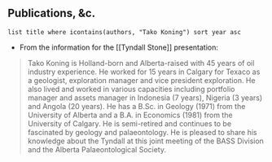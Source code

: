 ## Publications, &c.
```dataview
list title where icontains(authors, "Tako Koning") sort year asc
```

- From the information for the [[Tyndall Stone]] presentation:
> Tako Koning is Holland-born and Alberta-raised with 45 years of oil industry experience. He worked for 15 years in Calgary for Texaco as a geologist, exploration manager and vice president exploration. He also lived and worked in various capacities including portfolio manager and assets manager in Indonesia (7 years), Nigeria (3 years) and Angola (20 years). He has a B.Sc. in Geology (1971) from the University of Alberta and a B.A. in Economics (1981) from the University of Calgary. He is semi-retired and continues to be fascinated by geology and palaeontology. He is pleased to share his knowledge about the Tyndall at this joint meeting of the BASS Division and the Alberta Palaeontological Society.